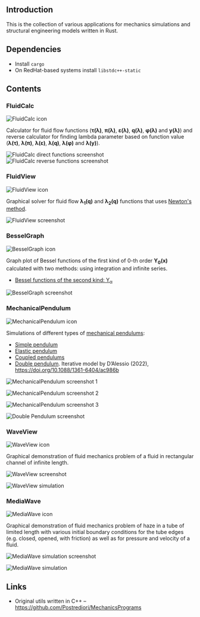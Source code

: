 ## Introduction

This is the collection of various applications for mechanics simulations and structural engineering models written in Rust. 

## Dependencies

* Install `cargo`
* On RedHat-based systems install `libstdc++-static`

## Contents

### FluidCalc

![FluidCalc icon](FluidCalc/assets/FluidCalc48.png)

Calculator for fluid flow functions (**&tau;(&lambda;)**, **&pi;(&lambda;)**, **&epsilon;(&lambda;)**, **q(&lambda;)**, **&phi;(&lambda;)** and **y(&lambda;)**) and reverse calculator for finding lambda parameter based on function value (**&lambda;(&tau;)**, **&lambda;(&pi;)**, **&lambda;(&epsilon;)**, **&lambda;(q)**, **&lambda;(&phi;)** and **&lambda;(y)**).

![FluidCalc direct functions screenshot](images/fluidcalc_direct.png)&nbsp;![FluidCalc reverse functions screenshot](images/fluidcalc_reverse.png)

### FluidView

![FluidView icon](FluidView/assets/FluidView48.png)

Graphical solver for fluid flow **&lambda;<sub>1</sub>(q)** and **&lambda;<sub>2</sub>(q)** functions that uses [Newton's method](https://en.wikipedia.org/wiki/Newton%27s_method).

![FluidView screenshot](images/fluidview.png)

### BesselGraph

![BesselGraph icon](BesselGraph/assets/BesselGraph48.png)

Graph plot of Bessel functions of the first kind of 0-th order **Y<sub>0</sub>(x)** calculated with two methods: using integration and infinite series.

* [Bessel functions of the second kind: Y<sub>&alpha;</sub>](https://en.wikipedia.org/wiki/Bessel_function#Bessel_functions_of_the_second_kind)

![BesselGraph screenshot](images/besselgraph.png)

### MechanicalPendulum

![MechanicalPendulum icon](MechanicalPendulum/assets/MechanicalPendulum48.png)

Simulations of different types of [mechanical pendulums](https://en.wikipedia.org/wiki/Pendulum_(mechanics)):
* [Simple pendulum](https://en.wikipedia.org/wiki/Pendulum_(mechanics)#Simple_gravity_pendulum)
* [Elastic pendulum](https://en.wikipedia.org/wiki/Elastic_pendulum)
* [Coupled pendulums](https://en.wikipedia.org/wiki/Pendulum_(mechanics)#Coupled_pendula)
* [Double pendulum](https://en.wikipedia.org/wiki/Double_pendulum). Iterative model by D’Alessio (2022), https://doi.org/10.1088/1361-6404/ac986b

![MechanicalPendulum screenshot 1](images/MechanicalPendulum1.png)

![MechanicalPendulum screenshot 2](images/MechanicalPendulum2.png)

![MechanicalPendulum screenshot 3](images/MechanicalPendulum3.png)

![Double Pendulum screenshot](images/DoublePendulum.gif)

### WaveView

![WaveView icon](WaveView/assets/WaveView48.png)

Graphical demonstration of fluid mechanics problem of a fluid in
rectangular channel of infinite length.

![WaveView screenshot](images/waveview4.png)

![WaveView simulation](images/waveview.gif)

### MediaWave

![MediaWave icon](MediaWave/assets/MediaWave48.png)

Graphical demonstration of fluid mechanics problem of haze in a tube
of limited length with various initial boundary conditions for the tube
edges (e.g. closed, opened, with friction) as well as for pressure and velocity
of a fluid.

![MediaWave simulation screenshot](images/mediawave3.png)

![MediaWave simulation](images/mediawave.gif)

## Links

* Original utils written in C++ &ndash; https://github.com/Postrediori/MechanicsPrograms
